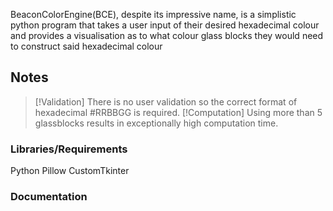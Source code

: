 BeaconColorEngine(BCE), despite its impressive name, is a simplistic python program that takes a user input of their desired hexadecimal colour and provides a visualisation as to what colour glass blocks they would need to construct said hexadecimal colour

## Notes

> [!Validation]
There is no user validation so the correct format of hexadecimal #RRBBGG is required.
  [!Computation]
Using more than 5 glassblocks results in exceptionally high computation time.

### Libraries/Requirements
Python
Pillow
CustomTkinter

### Documentation
